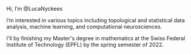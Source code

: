 Hi, I’m @LucaNyckees

I’m interested in various topics including topological and statistical data analysis, machine learning, and computational neurosciences.

I'll by finishing my Master's degree in mathematics at the Swiss Federal Institute of Technology (EPFL) by the spring semester of 2022.

<!---
LucaNyckees/LucaNyckees is a ✨ special ✨ repository because its `README.md` (this file) appears on your GitHub profile.
You can click the Preview link to take a look at your changes.
--->
